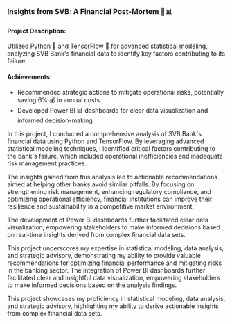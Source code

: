 ### Insights from SVB: A Financial Post-Mortem 💼📊

#### Project Description:
Utilized Python 🐍 and TensorFlow 🧠 for advanced statistical modeling, analyzing SVB Bank's financial data to identify key factors contributing to its failure. 

#### Achievements:
- Recommended strategic actions to mitigate operational risks, potentially saving 6% 💰 in annual costs.
- Developed Power BI 📊 dashboards for clear data visualization and informed decision-making.

In this project, I conducted a comprehensive analysis of SVB Bank's financial data using Python and TensorFlow. By leveraging advanced statistical modeling techniques, I identified critical factors contributing to the bank's failure, which included operational inefficiencies and inadequate risk management practices.

The insights gained from this analysis led to actionable recommendations aimed at helping other banks avoid similar pitfalls. By focusing on strengthening risk management, enhancing regulatory compliance, and optimizing operational efficiency, financial institutions can improve their resilience and sustainability in a competitive market environment.

The development of Power BI dashboards further facilitated clear data visualization, empowering stakeholders to make informed decisions based on real-time insights derived from complex financial data sets.

This project underscores my expertise in statistical modeling, data analysis, and strategic advisory, demonstrating my ability to provide valuable recommendations for optimizing financial performance and mitigating risks in the banking sector.
The integration of Power BI dashboards further facilitated clear and insightful data visualization, empowering stakeholders to make informed decisions based on the analysis findings.

This project showcases my proficiency in statistical modeling, data analysis, and strategic advisory, highlighting my ability to derive actionable insights from complex financial data sets.
